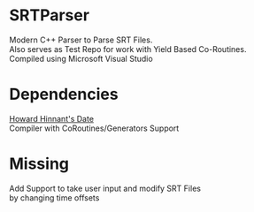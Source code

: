# SRTParser
Modern C++ Parser to Parse SRT Files.  
Also serves as Test Repo for work with Yield Based Co-Routines.  
Compiled using Microsoft Visual Studio  

# Dependencies
[Howard Hinnant's Date](https://github.com/HowardHinnant/date)  
Compiler with CoRoutines/Generators Support

# Missing
Add Support to take user input and modify SRT Files  
by changing time offsets
